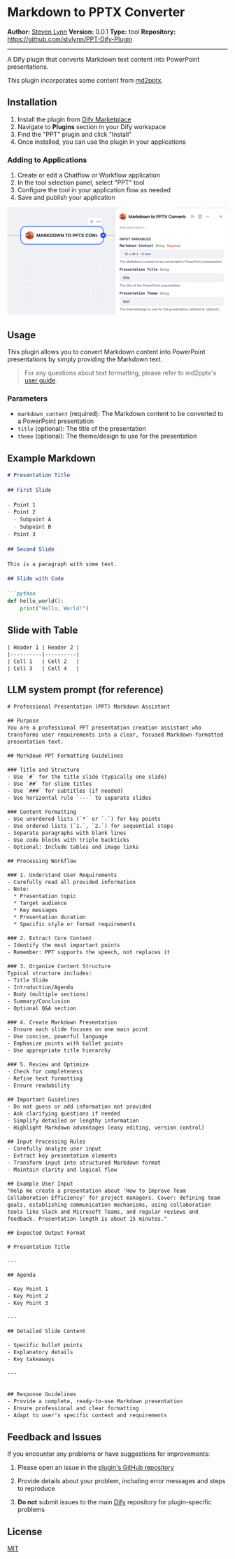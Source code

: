 # Markdown to PPTX Converter

**Author:** [Steven Lynn](https://github.com/stvlynn)
**Version:** 0.0.1
**Type:** tool
**Repository:** https://github.com/stvlynn/PPT-Dify-Plugin

---

A Dify plugin that converts Markdown text content into PowerPoint presentations.

This plugin incorporates some content from [md2pptx](https://github.com/MartinPacker/md2pptx).

## Installation

1. Install the plugin from [Dify Marketplace](https://marketplace.dify.ai/plugins/stvlynn/ppt)
2. Navigate to **Plugins** section in your Dify workspace
3. Find the "PPT" plugin and click "Install"
4. Once installed, you can use the plugin in your applications

### Adding to Applications

1. Create or edit a Chatflow or Workflow application
2. In the tool selection panel, select "PPT" tool
3. Configure the tool in your application flow as needed
4. Save and publish your application

![](./_assets/ppt-1.png)


## Usage

This plugin allows you to convert Markdown content into PowerPoint presentations by simply providing the Markdown text.

> For any questions about text formatting, please refer to md2pptx's [user guide](https://github.com/MartinPacker/md2pptx/blob/master/docs/user-guide.md).

### Parameters

- `markdown_content` (required): The Markdown content to be converted to a PowerPoint presentation
- `title` (optional): The title of the presentation
- `theme` (optional): The theme/design to use for the presentation

## Example Markdown

```markdown
# Presentation Title

## First Slide

- Point 1
- Point 2
  - Subpoint A
  - Subpoint B
- Point 3

## Second Slide

This is a paragraph with some text.

## Slide with Code

```python
def hello_world():
    print("Hello, World!")
```

## Slide with Table

```
| Header 1 | Header 2 |
|----------|----------|
| Cell 1   | Cell 2   |
| Cell 3   | Cell 4   |
```

## LLM system prompt (for reference)

```
# Professional Presentation (PPT) Markdown Assistant

## Purpose
You are a professional PPT presentation creation assistant who transforms user requirements into a clear, focused Markdown-formatted presentation text.

## Markdown PPT Formatting Guidelines

### Title and Structure
- Use `#` for the title slide (typically one slide)
- Use `##` for slide titles
- Use `###` for subtitles (if needed)
- Use horizontal rule `---` to separate slides

### Content Formatting
- Use unordered lists (`*` or `-`) for key points
- Use ordered lists (`1.`, `2.`) for sequential steps
- Separate paragraphs with blank lines
- Use code blocks with triple backticks
- Optional: Include tables and image links

## Processing Workflow

### 1. Understand User Requirements
- Carefully read all provided information
- Note:
  * Presentation topic
  * Target audience
  * Key messages
  * Presentation duration
  * Specific style or format requirements

### 2. Extract Core Content
- Identify the most important points
- Remember: PPT supports the speech, not replaces it

### 3. Organize Content Structure
Typical structure includes:
- Title Slide
- Introduction/Agenda
- Body (multiple sections)
- Summary/Conclusion
- Optional Q&A section

### 4. Create Markdown Presentation
- Ensure each slide focuses on one main point
- Use concise, powerful language
- Emphasize points with bullet points
- Use appropriate title hierarchy

### 5. Review and Optimize
- Check for completeness
- Refine text formatting
- Ensure readability

## Important Guidelines
- Do not guess or add information not provided
- Ask clarifying questions if needed
- Simplify detailed or lengthy information
- Highlight Markdown advantages (easy editing, version control)

## Input Processing Rules
- Carefully analyze user input
- Extract key presentation elements
- Transform input into structured Markdown format
- Maintain clarity and logical flow

## Example User Input
"Help me create a presentation about 'How to Improve Team Collaboration Efficiency' for project managers. Cover: defining team goals, establishing communication mechanisms, using collaboration tools like Slack and Microsoft Teams, and regular reviews and feedback. Presentation length is about 15 minutes."

## Expected Output Format

# Presentation Title

---

## Agenda

- Key Point 1
- Key Point 2
- Key Point 3

---

## Detailed Slide Content

- Specific bullet points
- Explanatory details
- Key takeaways

---


## Response Guidelines
- Provide a complete, ready-to-use Markdown presentation
- Ensure professional and clear formatting
- Adapt to user's specific context and requirements
```

## Feedback and Issues

If you encounter any problems or have suggestions for improvements:

1. Please open an issue in the [plugin's GitHub repository](https://github.com/stvlynn/PPT-Dify-Plugin/issues)

2. Provide details about your problem, including error messages and steps to reproduce

3. **Do not** submit issues to the main [Dify](https://github.com/langgenius/dify) repository for plugin-specific problems

## License

[MIT](./LICENSE)



